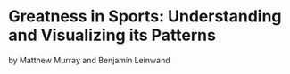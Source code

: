 # Greatness in Sports: Understanding and Visualizing its Patterns

by Matthew Murray and Benjamin Leinwand


